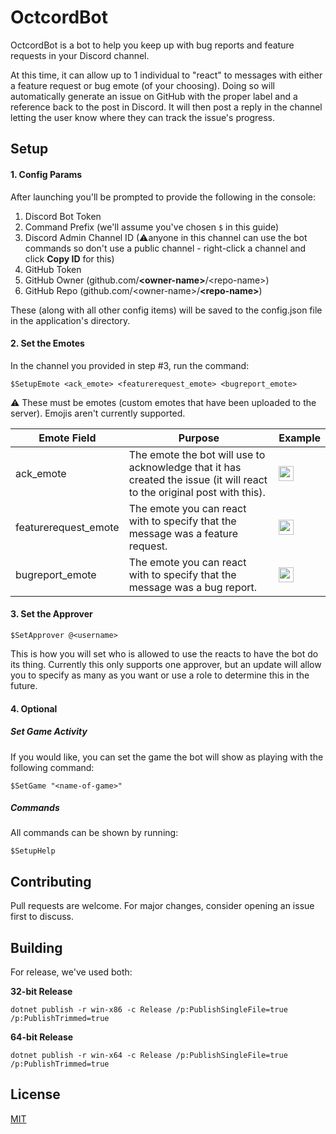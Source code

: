 ﻿# OctcordBot

OctcordBot is a bot to help you keep up with bug reports and feature requests in your Discord channel.

At this time, it can allow up to 1 individual to "react" to messages with either a feature request or bug emote (of your choosing).  Doing so will automatically generate an issue on GitHub with the proper label and a reference back to the post in Discord.  It will then post a reply in the channel letting the user know where they can track the issue's progress.

## Setup

#### 1. Config Params

After launching you'll be prompted to provide the following in the console:

1. Discord Bot Token
2. Command Prefix (we'll assume you've chosen `$` in this guide)
3. Discord Admin Channel ID (⚠anyone in this channel can use the bot commands so don't use a public channel - right-click a channel and click **Copy ID** for this)
4. GitHub Token
5. GitHub Owner (github.com/**\<owner-name\>**/\<repo-name\>)
6. GitHub Repo (github.com/\<owner-name\>/**\<repo-name\>**)

These (along with all other config items) will be saved to the config.json file in the application's directory.

#### 2. Set the Emotes

In the channel you provided in step #3, run the command:

`$SetupEmote <ack_emote> <featurerequest_emote> <bugreport_emote>`

⚠ These must be emotes (custom emotes that have been uploaded to the server).  Emojis aren't currently supported.

| Emote Field           | Purpose                                                                                                                    |Example
|-----------------------|----------------------------------------------------------------------------------------------------------------------------|-------
| ack\_emote            | The emote the bot will use to acknowledge that it has created the issue \(it will react to the original post with this\)\. |<img src="https://cdn.discordapp.com/emojis/600893240929026048.png?v=1" width="24" />
| featurerequest\_emote | The emote you can react with to specify that the message was a feature request\.                                           |<img src="https://cdn.discordapp.com/emojis/601946852236984341.png?v=1" width="24" />
| bugreport\_emote      | The emote you can react with to specify that the message was a bug report\.                                                |<img src="https://cdn.discordapp.com/emojis/601946852828643328.png?v=1" width="24" />

#### 3. Set the Approver

`$SetApprover @<username>`

This is how you will set who is allowed to use the reacts to have the bot do its thing.  Currently this only supports one approver, but an update will allow you to specify as many as you want or use a role to determine this in the future.

#### 4. Optional

##### Set Game Activity

If you would like, you can set the game the bot will show as playing with the following command:

`$SetGame "<name-of-game>"`

##### Commands

All commands can be shown by running:

`$SetupHelp`

## Contributing
Pull requests are welcome. For major changes, consider opening an issue first to discuss.

## Building
For release, we've used both:

**32-bit Release**

`dotnet publish -r win-x86 -c Release /p:PublishSingleFile=true /p:PublishTrimmed=true`

**64-bit Release**

`dotnet publish -r win-x64 -c Release /p:PublishSingleFile=true /p:PublishTrimmed=true`

## License
[MIT](https://choosealicense.com/licenses/mit/)